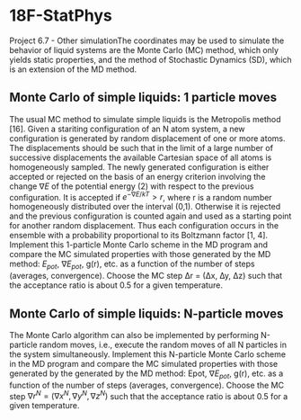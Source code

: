 # 18F-StatPhys
Project 6.7 - Other simulationThe coordinates may be used to simulate the behavior of liquid systems are the
Monte Carlo (MC) method, which only yields static properties, and the method of
Stochastic Dynamics (SD), which is an extension of the MD method.

## Monte Carlo of simple liquids: 1 particle moves
The usual MC method to simulate simple liquids is the Metropolis method [16].
Given a stariting configuration of an N atom system, a new configuration is generated
by random displacement of one or more atoms. The displacements should be such
that in the limit of a large number of successive displacements the available Cartesian
space of all atoms is homogeneously sampled. The newly generated configuration is
either accepted or rejected on the basis of an energy criterion involving the change
$\nabla E$ of the potential energy (2) with respect to the previous configuration. It is
accepted if $e^{-\nabla E/kT}>r$, where r is a random number homogeneously distributed
over the interval (0,1). Otherwise it is rejected and the previous configuration is
counted again and used as a starting point for another random displacement. Thus
each configuration occurs in the ensemble with a probability proportional to its
Boltzmann factor [1, 4]. Implement this 1-particle Monte Carlo scheme in the MD
program and compare the MC simulated properties with those generated by the
MD method: $E_{pot}$, $\nabla E_{pot}$, g(r), etc. as a function of the number of steps (averages,
convergence). Choose the MC step ∆r = (∆x, ∆y, ∆z) such that the acceptance
ratio is about 0.5 for a given temperature.

## Monte Carlo of simple liquids: N-particle moves
The Monte Carlo algorithm can also be implemented by performing N-particle random
moves, i.e., execute the random moves of all N particles in the system simultaneously.
Implement this N-particle Monte Carlo scheme in the MD program and
compare the MC simulated properties with those generated by the generated by the
MD method: Epot, $\nabla E_{pot}$, g(r), etc. as a function of the number of steps (averages,
convergence). Choose the MC step $\nabla r^N = (\nabla x^N, \nabla y^N, \nabla z^N)$ such that the
acceptance ratio is about 0.5 for a given temperature.
